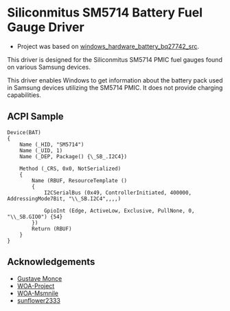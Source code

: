 # Siliconmitus SM5714 Battery Fuel Gauge Driver

- Project was based on [windows_hardware_battery_bq27742_src](https://github.com/WOA-Project/windows_hardware_battery_bq27742_src).

This driver is designed for the Siliconmitus SM5714 PMIC fuel gauges found on various Samsung devices. 

This driver enables Windows to get information about the battery pack used in Samsung devices utilizing the SM5714 PMIC. It does not provide charging capabilities.

## ACPI Sample

```asl
Device(BAT)
{
    Name (_HID, "SM5714")
    Name (_UID, 1)
    Name (_DEP, Package() {\_SB_.I2C4})

    Method (_CRS, 0x0, NotSerialized)
    {
        Name (RBUF, ResourceTemplate ()
        {
            I2CSerialBus (0x49, ControllerInitiated, 400000, AddressingMode7Bit, "\\_SB.I2C4",,,,)

            GpioInt (Edge, ActiveLow, Exclusive, PullNone, 0, "\\_SB.GIO0") {54}
        })
        Return (RBUF)
    }
}
```
## Acknowledgements
* [Gustave Monce](https://github.com/gus33000)
* [WOA-Project](https://github.com/WOA-Project)
* [WOA-Msmnile](https://github.com/woa-msmnile)
* [sunflower2333](https://github.com/sunflower2333)
